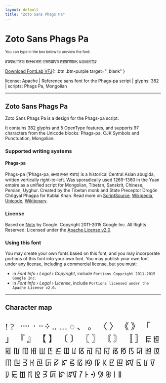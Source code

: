 ```yaml
---
layout: default
title: "Zoto Sans Phags Pa"
---
```


# Zoto Sans Phags Pa

<small>You can type in the box below to preview the font:</small>

<div contenteditable="true" class="texteditor" style="font-family: 'Zoto Sans Phags Pa';">
<p spellcheck="false">ꡜꡤꡩꡕꡏꡂ ꡐꡗꡡꡯꡭꡓ ꡖꡘꡑꡉꡧꡟ ꡇꡁꡰꡄꡲꡥ ꡀꡆꡌꡙꡪꡠ</p>
</div>

[Download FontLab VFJ](https://downgit.github.io/#/home?url=https://github.com/fontlabcom/getgo-fonts/blob/main/getgo-fonts/apache/zotosans/zotosans-phagspa.vfj){: .btn .btn-purple target="_blank" }

license: Apache \| Reference sans font for the Phags-pa script \| glyphs: 382 \| scripts: Phags Pa, Mongolian

---


## Zoto Sans Phags Pa

Zoto Sans Phags Pa is a design for the Phags-pa script.

It contains 382 glyphs and 5 OpenType features, and supports 97 characters from the Unicode blocks: Phags-pa, CJK Symbols and Punctuation, Mongolian.


### Supported writing systems


#### Phags-pa

Phags-pa (ʼPhags-pa, ꡏꡡꡃ ꡣꡡꡙ ꡐꡜꡞ) is a historical Central Asian abugida, written vertically right-to-left. Was sporadically used 1269–1360 in the Yuan empire as a unified script for Mongolian, Tibetan, Sanskrit, Chinese, Persian, Uyghur. Created by the Tibetan monk and State Preceptor Drogön Chögyal Phagpa for Kublai Khan. Read more on [ScriptSource](https://scriptsource.org/scr/Phag), [Wikipedia](https://en.wikipedia.org/wiki/ISO_15924:Phag), [Unicode](https://www.unicode.org/versions/Unicode13.0.0/ch14.pdf#G40430), [Wiktionary](https://en.wiktionary.org/wiki/Category:Phags-pa_script).


### License

Based on [Noto](https://github.com/notofonts) by Google. Copyright 2011-2015 Google Inc. All Rights Reserved. Licensed under the [Apache License v2.0](https://www.apache.org/licenses/LICENSE-2.0.txt).

### Using this font

You may create your own fonts based on this font, and you may incorporate portions of this font into your own font. You may publish your own font under any license, including a commercial license, but you must:

- in _Font Info › Legal › Copyright_, include `Portions Copyright 2011-2015 Google Inc.`
- in _Font Info › Legal › License_, include `Portions licensed under the Apache License v2.0.`


---

## Character map

<div style="font-family: 'Zoto Sans Phags Pa'; font-size: 2em;">
! ?   ᠁ ᠂ ᠃ ᠅ ‥ … ◌ 、 。 〈 〉 《 》 「 」 『 』 【 】 〔 〕 〖 〗 〘 〙 〚 〛 ꡀ ꡁ ꡂ ꡃ ꡄ ꡅ ꡆ ꡇ ꡈ ꡉ ꡊ ꡋ ꡌ ꡍ ꡎ ꡏ ꡐ ꡑ ꡒ ꡓ ꡔ ꡕ ꡖ ꡗ ꡘ ꡙ ꡚ ꡛ ꡜ ꡝ ꡞ ꡟ ꡠ ꡡ ꡢ ꡣ ꡤ ꡥ ꡦ ꡧ ꡨ ꡩ ꡪ ꡫ ꡬ ꡭ ꡮ ꡯ ꡰ ꡱ ꡲ ꡳ ꡴ ꡵ ꡶ ꡷ ︀
</div>

